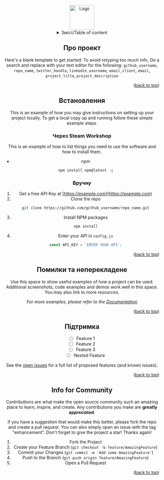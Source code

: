 <a name="readme-top"></a>

<br />
<div align="center">
  <a href="https://github.com/Vasenka88/Cities-Ukrainian-Localization/">
    <img src="https://steamuserimages-a.akamaihd.net/ugc/2021604543003289244/ED4DD6A0E15BDADE98E65D2D8573D7EBB64C8362/?imw=128&imh=128&ima=fit&impolicy=Letterbox&imcolor=%23000000&letterbox=true" alt="Logo" width="80" height="80">
  </a>

<details>
  <summary>Зміст/Table of content</summary>
  <ol>
    <li>
      <a href="#про-проект">Про проект</a>
    </li>
    <li>
      <a href="#встановлення">Встановлення</a>
      <ul>
        <li><a href="#через-steam-workshop">Steam Workshop</a></li>
        <li><a href="#вручну">Ручне</a></li>
      </ul>
    </li>
    <li><a href="#помилки-та-неперекладене">Помилки та неперекладене</a></li>
    <li><a href="#підтримка">Підтримка</a></li>
    <li><a href="#info-for-community">Info for Community</a></li>
  </ol>
</details>



<!-- ABOUT THE PROJECT -->
## Про проект

Here's a blank template to get started: To avoid retyping too much info. Do a search and replace with your text editor for the following: `github_username`, `repo_name`, `twitter_handle`, `linkedin_username`, `email_client`, `email`, `project_title`, `project_description`

<p align="right">(<a href="#readme-top">back to top</a>)</p>



<!-- GETTING STARTED -->
## Встановлення

This is an example of how you may give instructions on setting up your project locally.
To get a local copy up and running follow these simple example steps.

### Через Steam Workshop

This is an example of how to list things you need to use the software and how to install them.
* npm
  ```sh
  npm install npm@latest -g
  ```

### Вручну

1. Get a free API Key at [https://example.com](https://example.com)
2. Clone the repo
   ```sh
   git clone https://github.com/github_username/repo_name.git
   ```
3. Install NPM packages
   ```sh
   npm install
   ```
4. Enter your API in `config.js`
   ```js
   const API_KEY = 'ENTER YOUR API';
   ```

<p align="right">(<a href="#readme-top">back to top</a>)</p>



<!-- USAGE EXAMPLES -->
## Помилки та неперекладене

Use this space to show useful examples of how a project can be used. Additional screenshots, code examples and demos work well in this space. You may also link to more resources.

_For more examples, please refer to the [Documentation](https://example.com)_

<p align="right">(<a href="#readme-top">back to top</a>)</p>



<!-- ROADMAP -->
## Підтримка

- [ ] Feature 1
- [ ] Feature 2
- [ ] Feature 3
    - [ ] Nested Feature

See the [open issues](https://github.com/github_username/repo_name/issues) for a full list of proposed features (and known issues).

<p align="right">(<a href="#readme-top">back to top</a>)</p>



<!-- CONTRIBUTING -->
## Info for Community

Contributions are what make the open source community such an amazing place to learn, inspire, and create. Any contributions you make are **greatly appreciated**.

If you have a suggestion that would make this better, please fork the repo and create a pull request. You can also simply open an issue with the tag "enhancement".
Don't forget to give the project a star! Thanks again!

1. Fork the Project
2. Create your Feature Branch (`git checkout -b feature/AmazingFeature`)
3. Commit your Changes (`git commit -m 'Add some AmazingFeature'`)
4. Push to the Branch (`git push origin feature/AmazingFeature`)
5. Open a Pull Request

<p align="right">(<a href="#readme-top">back to top</a>)</p>
